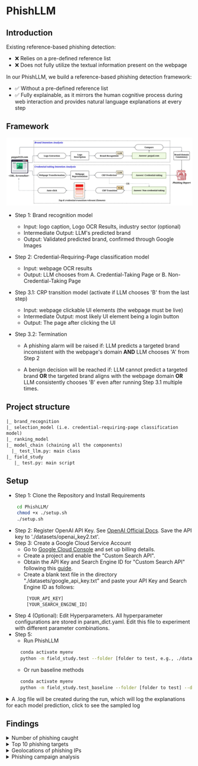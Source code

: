 # PhishLLM

<p align="center">

[//]: # (  • <a href="">Paper</a> •)

[//]: # (  • <a href="">Website</a> •)

[//]: # (  • <a href="https://drive.google.com/drive/folders/1x6N6QEt_34B-pMStbBANUrjim-2ixG6T?usp=sharing">Datasets</a>  •)

[//]: # (  • <a href="#citation">Citation</a> •)

</p>

## Introduction
Existing reference-based phishing detection:

- :x: Relies on a pre-defined reference list
- :x: Does not fully utilize the textual information present on the webpage

In our PhishLLM, we build a reference-based phishing detection framework:

- ✅ Without a pre-defined reference list
- ✅ Fully explainable, as it mirrors the human cognitive process during web interaction and provides natural language explanations at every step

## Framework
<img src="./figures/phishllm.png">

- Step 1: Brand recognition model
  - Input: logo caption, Logo OCR Results, industry sector (optional)
  - Intermediate Output: LLM's predicted brand
  - Output: Validated predicted brand, confirmed through Google Images
  
- Step 2: Credential-Requiring-Page classification model
  - Input: webpage OCR results
  - Output: LLM chooses from A. Credential-Taking Page or B. Non-Credential-Taking Page
  
- Step 3.1: CRP transition model (activate if LLM chooses 'B' from the last step)
  - Input: webpage clickable UI elements (the webpage must be live)
  - Intermediate Output: most likely UI element being a login button
  - Output: The page after clicking the UI 
  
- Step 3.2: Termination
  - A phishing alarm will be raised if:
  LLM predicts a targeted brand inconsistent with the webpage's domain
  **AND** LLM chooses 'A' from Step 2
  
  - A benign decision will be reached if:
  LLM cannot predict a targeted brand
  **OR** the targeted brand aligns with the webpage domain
  **OR** LLM consistently chooses 'B' even after running Step 3.1 multiple times.

## Project structure
```
|_ brand_recognition
|_ selection_model (i.e. credential-requiring-page classification model)
|_ ranking_model
|_ model_chain (chaining all the components)
  |_ test_llm.py: main class
|_ field_study 
   |_ test.py: main script
```

## Setup
- Step 1: Clone the Repository and Install Requirements
```bash
    cd PhishLLM/
    chmod +x ./setup.sh
    ./setup.sh
```
- Step 2: Register OpenAI API Key. See [OpenAI Official Docs](https://platform.openai.com/). Save the API key to './datasets/openai_key2.txt'.
- Step 3: Create a Google Cloud Service Account
  - Go to [Google Cloud Console]((https://console.cloud.google.com/)) and set up billing details.
  - Create a project and enable the "Custom Search API".
  - Obtain the API Key and Search Engine ID for "Custom Search API" following this [guide](https://developers.google.com/custom-search/v1/overview).
  - Create a blank text file in the directory "./datasets/google_api_key.txt" and paste your API Key and Search Engine ID as follows:
     ```text 
      [YOUR_API_KEY]
      [YOUR_SEARCH_ENGINE_ID]
     ```
- Step 4 (Optional): Edit Hyperparameters. All hyperparameter configurations are stored in param_dict.yaml. Edit this file to experiment with different parameter combinations.
- Step 5: 
  - Run PhishLLM 
  ```bash
    conda activate myenv
    python -m field_study.test --folder [folder to test, e.g., ./datasets/field_study/2023-08-21/] --date [e.g., 2023-08-21]
  ```
  - Or run baseline methods
  ```bash
    conda activate myenv
    python -m field_study.test_baseline --folder [folder to test] --date [e.g., 2023-08-21] --method [phishpedia|phishintention|dynaphish]
  ```

<details>
<summary> A .log file will be created during the run, which will log the explanations for each model prediction, click to see the sampled log</summary>
    <pre><code>
      [PhishLLMLogger][DEBUG] Folder ./datasets/field_study/2023-09-01/device-862044b2-5124-4735-b6d5-f114eea4a232.remotewd.com
      [PhishLLMLogger][DEBUG] Logo caption: the logo for sonicwall network security appliance
      [PhishLLMLogger][DEBUG] Logo OCR: SONICWALL Network Security Appliance Username
      [PhishLLMLogger][DEBUG] Industry: Technology
      [PhishLLMLogger][DEBUG] LLM prediction time: 0.9699530601501465
      [PhishLLMLogger][DEBUG] Detected brand: sonicwall.com
      [PhishLLMLogger][DEBUG] Domain sonicwall.com is valid and alive
      [PhishLLMLogger][DEBUG] CRP prediction: There is no confusing token. Then we find the keywords that are related to login: LOG IN. Additionally, the presence of "Username" suggests that this page requires credentials. Therefore, the answer would be A.
      [💥] Phishing discovered, phishing target is sonicwall.com
      [PhishLLMLogger][DEBUG] Folder ./datasets/field_study/2023-09-01/lp.aldooliveira.com
      [PhishLLMLogger][DEBUG] Logo caption: a black and white photo of the word hello world
      [PhishLLMLogger][DEBUG] Logo OCR: Hello world! Welcome to WordPress. This is your first post. Edit or delete it, then start writing! dezembro 2, 2021 publicado
      [PhishLLMLogger][DEBUG] Industry: Uncategorized
      [PhishLLMLogger][DEBUG] LLM prediction time: 0.8813009262084961
      [PhishLLMLogger][DEBUG] Detected brand: wordpress.com
      [PhishLLMLogger][DEBUG] Domain wordpress.com is valid and alive
      [PhishLLMLogger][DEBUG] CRP prediction: There is no token or keyword related to login or sensitive information. Therefore the answer would be B.
      [PhishLLMLogger][DEBUG] No candidate login button to click
       [✅] Benign
    </code></pre>
</details>

## Findings
<details>
  <summary>Number of phishing caught</summary>
  <img src="./field_study/plots/num_phish.png">
</details>
<details>
  <summary>Top 10 phishing targets</summary>
  <img src="./field_study/plots/brand_freq.png">
</details>
<details>
  <summary>Geolocations of phishing IPs</summary>
  <img src="./field_study/plots/geo.png">
</details>
<details>
  <summary>Phishing campaign analysis</summary>
  <img src="./field_study/plots/campaign.png">
</details>


